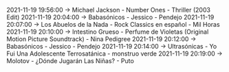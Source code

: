 2021-11-19 19:56:00 -> Michael Jackson - Number Ones - Thriller (2003 Edit)
2021-11-19 20:04:00 -> Babasónicos - Jessico - Pendejo
2021-11-19 20:07:00 -> Los Abuelos de la Nada - Rock Classics en español - Mil Horas
2021-11-19 20:10:00 -> Intestino Grueso - Perfume de Violetas (Original Motion Picture Soundtrack) - Nina Pedigree
2021-11-19 20:12:00 -> Babasónicos - Jessico - Pendejo
2021-11-19 20:14:00 -> Ultrasónicas - Yo Fui Una Adolescente Terrosatánica - monstruo verde
2021-11-19 20:19:00 -> Molotov - ¿Dónde Jugarán Las Niñas? - Puto
